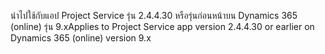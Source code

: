<span data-ttu-id="7e007-101">นำไปใช้กับแอป Project Service รุ่น 2.4.4.30 หรือรุ่นก่อนหน้าบน Dynamics 365 (online) รุ่น 9.x</span><span class="sxs-lookup"><span data-stu-id="7e007-101">Applies to Project Service app version 2.4.4.30 or earlier on Dynamics 365 (online) version 9.x</span></span>
